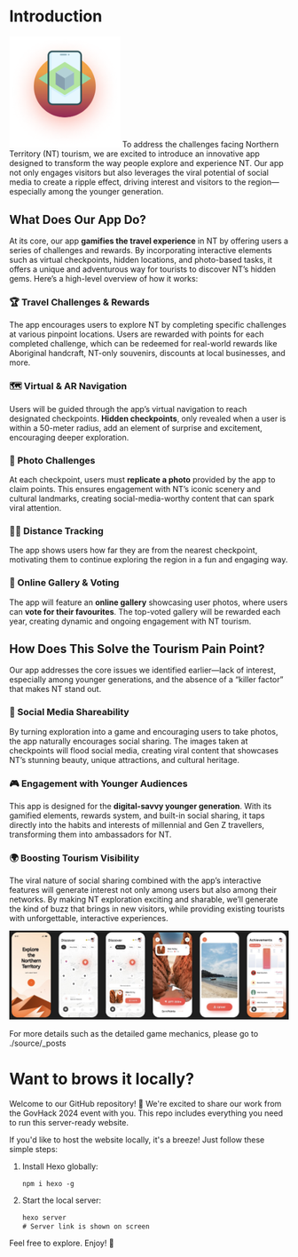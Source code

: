 # Introduction

<img src="img/App_Logo.png" alt="app logo" width="200" />
To address the challenges facing Northern Territory (NT) tourism, we are excited to introduce an innovative app designed to transform the way people explore and experience NT. Our app not only engages visitors but also leverages the viral potential of social media to create a ripple effect, driving interest and visitors to the region—especially among the younger generation.

## What Does Our App Do?

At its core, our app **gamifies the travel experience** in NT by offering users a series of challenges and rewards. By incorporating interactive elements such as virtual checkpoints, hidden locations, and photo-based tasks, it offers a unique and adventurous way for tourists to discover NT’s hidden gems. Here’s a high-level overview of how it works:

### 🏆 Travel Challenges & Rewards

The app encourages users to explore NT by completing specific challenges at various pinpoint locations. Users are rewarded with points for each completed challenge, which can be redeemed for real-world rewards like Aboriginal handcraft, NT-only souvenirs, discounts at local businesses, and more.

### 🗺️ Virtual & AR Navigation

Users will be guided through the app’s virtual navigation to reach designated checkpoints. **Hidden checkpoints**, only revealed when a user is within a 50-meter radius, add an element of surprise and excitement, encouraging deeper exploration.

### 📸 Photo Challenges

At each checkpoint, users must **replicate a photo** provided by the app to claim points. This ensures engagement with NT’s iconic scenery and cultural landmarks, creating social-media-worthy content that can spark viral attention.

### 🚶‍♂️ Distance Tracking

The app shows users how far they are from the nearest checkpoint, motivating them to continue exploring the region in a fun and engaging way.

### 🌟 Online Gallery & Voting

The app will feature an **online gallery** showcasing user photos, where users can **vote for their favourites**. The top-voted gallery will be rewarded each year, creating dynamic and ongoing engagement with NT tourism.

## How Does This Solve the Tourism Pain Point?

Our app addresses the core issues we identified earlier—lack of interest, especially among younger generations, and the absence of a “killer factor” that makes NT stand out.

### 📲 Social Media Shareability

By turning exploration into a game and encouraging users to take photos, the app naturally encourages social sharing. The images taken at checkpoints will flood social media, creating viral content that showcases NT’s stunning beauty, unique attractions, and cultural heritage.

### 🎮 Engagement with Younger Audiences

This app is designed for the **digital-savvy younger generation**. With its gamified elements, rewards system, and built-in social sharing, it taps directly into the habits and interests of millennial and Gen Z travellers, transforming them into ambassadors for NT.

### 🌍 Boosting Tourism Visibility

The viral nature of social sharing combined with the app’s interactive features will generate interest not only among users but also among their networks. By making NT exploration exciting and sharable, we’ll generate the kind of buzz that brings in new visitors, while providing existing tourists with unforgettable, interactive experiences.

![app pages](img/App_Pages.jpg)

For more details such as the detailed game mechanics, please go to ./source/\_posts

# Want to brows it locally?

Welcome to our GitHub repository! 🎉 We're excited to share our work from the GovHack 2024 event with you. This repo includes everything you need to run this server-ready website.

If you'd like to host the website locally, it's a breeze! Just follow these simple steps:

1. Install Hexo globally:
   ```
   npm i hexo -g
   ```
2. Start the local server:
   ```
   hexo server
   # Server link is shown on screen
   ```

Feel free to explore. Enjoy! 🌟
